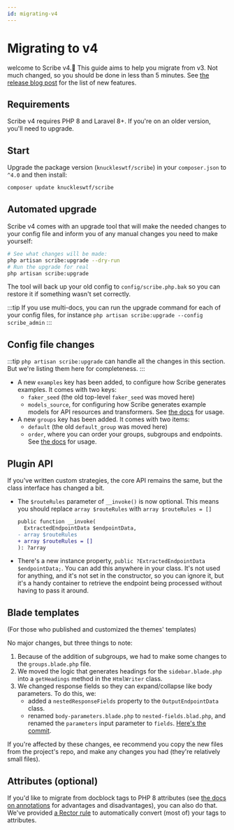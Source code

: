 ```yaml
---
id: migrating-v4
---
```


# Migrating to v4

welcome to Scribe v4.👋 This guide aims to help you migrate from v3. Not much changed, so you should be done in less than 5 minutes. See [the release blog post](/blog/laravel-v4) for the list of new features.

## Requirements
Scribe v4 requires PHP 8 and Laravel 8+. If you're on an older version, you'll need to upgrade. 

## Start
Upgrade the package version (`knuckleswtf/scribe`) in your `composer.json` to `^4.0` and then install:

```bash
composer update knuckleswtf/scribe
```

## Automated upgrade
Scribe v4 comes with an upgrade tool that will make the needed changes to your config file and inform you of any manual changes you need to make yourself:

```bash
# See what changes will be made:
php artisan scribe:upgrade --dry-run
# Run the upgrade for real
php artisan scribe:upgrade
```

The tool will back up your old config to `config/scribe.php.bak` so you can restore it if something wasn't set correctly.

:::tip
If you use multi-docs, you can run the upgrade command for each of your config files, for instance `php artisan scribe:upgrade --config scribe_admin` 
:::

## Config file changes
:::tip
`php artisan scribe:upgrade` can handle all the changes in this section. But we're listing them here for completeness.
:::

- A new `examples` key has been added, to configure how Scribe generates examples. It comes with two keys:
  - `faker_seed` (the old top-level `faker_seed` was moved here) 
  - `models_source`, for configuring how Scribe generates example models for API resources and transformers. See [the docs](/laravel/reference/config#models_source) for usage.
- A new `groups` key has been added. It comes with two items:
  - `default` (the old `default_group` was moved here)
  - `order`, where you can order your groups, subgroups and endpoints. See [the docs](/laravel/tasks/sorting-and-inheritance) for usage.


## Plugin API
If you've written custom strategies, the core API remains the same, but the class interface has changed a bit.

- The `$routeRules` parameter of `__invoke()` is now optional. This means you should replace `array $routeRules` with `array $routeRules = []`

  ```diff
  public function __invoke(
    ExtractedEndpointData $endpointData, 
  - array $routeRules
  + array $routeRules = []
  ): ?array
  ```

- There's a new instance property, `public ?ExtractedEndpointData $endpointData;`. You can add this anywhere in your class. It's not used for anything, and it's not set in the constructor, so you can ignore it, but it's a handy container to retrieve the endpoint being processed without having to pass it around.


## Blade templates
(For those who published and customized the themes' templates)

No major changes, but three things to note:
1. Because of the addition of subgroups, we had to make some changes to the `groups.blade.php` file.
2. We moved the logic that generates headings for the `sidebar.blade.php` into a `getHeadings` method in the `HtmlWriter` class.
3. We changed response fields so they can expand/collapse like body parameters. To do this, we:
   - added a `nestedResponseFields` property to the `OutputEndpointData` class.
   - renamed `body-parameters.blade.php` to `nested-fields.blad.php`, and renamed the `parameters` input parameter to `fields`.
  [Here's the commit](https://github.com/knuckleswtf/scribe/commit/00b09bbea8ec64006db864bf807004d48926c6d3).

If you're affected by these changes, ee recommend you copy the new files from the project's repo, and make any changes you had (they're relatively small files).

## Attributes (optional)
If you'd like to migrate from docblock tags to PHP 8 attributes (see [the docs on annotations](/annotations) for advantages and disadvantages), you can also do that. We've provided [a Rector rule](https://github.com/knuckleswtf/scribe-tags2attributes) to automatically convert (most of) your tags to attributes.
